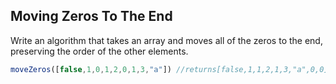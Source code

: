 ## Moving Zeros To The End

Write an algorithm that takes an array and moves all of the zeros to the end, preserving the order of the other elements.

```javascript
moveZeros([false,1,0,1,2,0,1,3,"a"]) //returns[false,1,1,2,1,3,"a",0,0]
```